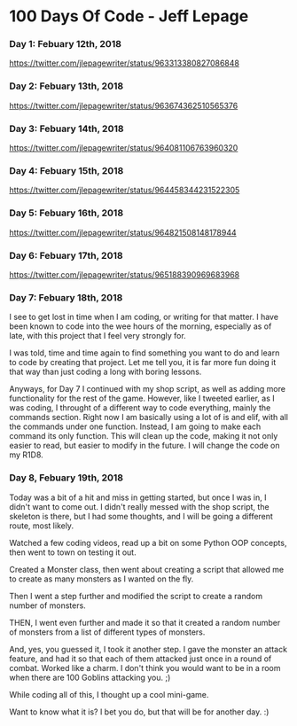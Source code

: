 # 100 Days Of Code - Jeff Lepage

### Day 1: Febuary 12th, 2018 ###
https://twitter.com/jlepagewriter/status/963313380827086848

### Day 2: Febuary 13th, 2018 ###
https://twitter.com/jlepagewriter/status/963674362510565376

### Day 3: Febuary 14th, 2018 ###
https://twitter.com/jlepagewriter/status/964081106763960320

### Day 4: Febuary 15th, 2018 ###
https://twitter.com/jlepagewriter/status/964458344231522305

### Day 5: Febuary 16th, 2018 ###
https://twitter.com/jlepagewriter/status/964821508148178944

### Day 6: Febuary 17th, 2018 ###
https://twitter.com/jlepagewriter/status/965188390969683968

### Day 7: Febuary 18th, 2018 ###

I see to get lost in time when I am coding, or writing for that matter. I have been known to code into the wee hours of the morning, especially as of late, with this project that I feel very strongly for.

I was told, time and time again to find something you want to do and learn to code by creating that project. Let me tell you, it is far more fun doing it that way than just coding a long with boring lessons.

Anyways, for Day 7 I continued with my shop script, as well as adding more functionality for the rest of the game. However, like I tweeted earlier, as I was coding, I throught of a different way to code everything, mainly the commands section. Right now I am basically using a lot of is and elif, with all the commands under one function. Instead, I am going to make each command its only function. This will clean up the code, making it not only easier to read, but easier to modify in the future. I will change the code on my R1D8.

### Day 8, Febuary 19th, 2018 ###

Today was a bit of a hit and miss in getting started, but once I was in, I didn't want to come out.
I didn't really messed with the shop script, the skeleton is there, but I had some thoughts, and I will be going a different route, most likely.

Watched a few coding videos, read up a bit on some Python OOP concepts, then went to town on testing it out.

Created a Monster class, then went about creating a script that allowed me to create as many monsters as I wanted on the fly. 

Then I went a step further and modified the script to create a random number of monsters.

THEN, I went even further and made it so that it created a random number of monsters from a list of different types of monsters.

And, yes, you guessed it, I took it another step. I gave the monster an attack feature, and had it so that each of them attacked just once in a round of combat. Worked like a charm. I don't think you would want to be in a room when there are 100 Goblins attacking you. ;)

While coding all of this, I thought up a cool mini-game.

Want to know what it is? I bet you do, but that will be for another day. :)
